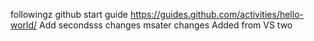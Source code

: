 followingz github start guide https://guides.github.com/activities/hello-world/
Add secondsss changes
msater changes
Added from VS
two